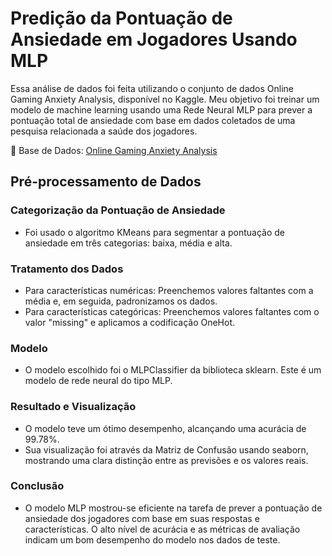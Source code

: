 # Predição da Pontuação de Ansiedade em Jogadores Usando MLP

Essa análise de dados foi feita utilizando o conjunto de dados Online Gaming Anxiety Analysis, disponível no Kaggle. Meu objetivo foi treinar um modelo de machine learning usando uma Rede Neural MLP para prever a pontuação total de ansiedade com base em dados coletados de uma pesquisa relacionada a saúde dos jogadores.

🚀 Base de Dados: <a href="https://www.kaggle.com/code/criptonkaegrey/online-gaming-anxiety-analysis">Online Gaming Anxiety Analysis</a>

## Pré-processamento de Dados

### Categorização da Pontuação de Ansiedade

- Foi usado o algoritmo KMeans para segmentar a pontuação de ansiedade em três categorias: baixa, média e alta.

### Tratamento dos Dados

- Para características numéricas: Preenchemos valores faltantes com a média e, em seguida, padronizamos os dados.
- Para características categóricas: Preenchemos valores faltantes com o valor "missing" e aplicamos a codificação OneHot.

### Modelo

- O modelo escolhido foi o MLPClassifier da biblioteca sklearn. Este é um modelo de rede neural do tipo MLP.

### Resultado e Visualização

- O modelo teve um ótimo desempenho, alcançando uma acurácia de 99.78%.
- Sua visualização foi através da Matriz de Confusão usando seaborn, mostrando uma clara distinção entre as previsões e os valores reais.

### Conclusão

- O modelo MLP mostrou-se eficiente na tarefa de prever a pontuação de ansiedade dos jogadores com base em suas respostas e características. O alto nível de acurácia e as métricas de avaliação indicam um bom desempenho do modelo nos dados de teste.
